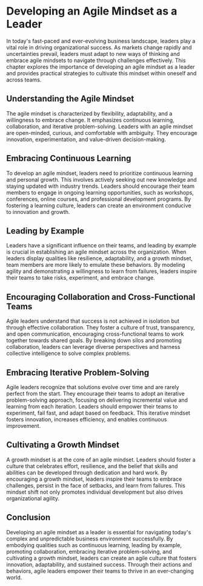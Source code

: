 Developing an Agile Mindset as a Leader
==================================================

In today's fast-paced and ever-evolving business landscape, leaders play a vital role in driving organizational success. As markets change rapidly and uncertainties prevail, leaders must adapt to new ways of thinking and embrace agile mindsets to navigate through challenges effectively. This chapter explores the importance of developing an agile mindset as a leader and provides practical strategies to cultivate this mindset within oneself and across teams.

Understanding the Agile Mindset
-------------------------------

The agile mindset is characterized by flexibility, adaptability, and a willingness to embrace change. It emphasizes continuous learning, collaboration, and iterative problem-solving. Leaders with an agile mindset are open-minded, curious, and comfortable with ambiguity. They encourage innovation, experimentation, and value-driven decision-making.

Embracing Continuous Learning
-----------------------------

To develop an agile mindset, leaders need to prioritize continuous learning and personal growth. This involves actively seeking out new knowledge and staying updated with industry trends. Leaders should encourage their team members to engage in ongoing learning opportunities, such as workshops, conferences, online courses, and professional development programs. By fostering a learning culture, leaders can create an environment conducive to innovation and growth.

Leading by Example
------------------

Leaders have a significant influence on their teams, and leading by example is crucial in establishing an agile mindset across the organization. When leaders display qualities like resilience, adaptability, and a growth mindset, team members are more likely to emulate these behaviors. By modeling agility and demonstrating a willingness to learn from failures, leaders inspire their teams to take risks, experiment, and embrace change.

Encouraging Collaboration and Cross-Functional Teams
----------------------------------------------------

Agile leaders understand that success is not achieved in isolation but through effective collaboration. They foster a culture of trust, transparency, and open communication, encouraging cross-functional teams to work together towards shared goals. By breaking down silos and promoting collaboration, leaders can leverage diverse perspectives and harness collective intelligence to solve complex problems.

Embracing Iterative Problem-Solving
-----------------------------------

Agile leaders recognize that solutions evolve over time and are rarely perfect from the start. They encourage their teams to adopt an iterative problem-solving approach, focusing on delivering incremental value and learning from each iteration. Leaders should empower their teams to experiment, fail fast, and adapt based on feedback. This iterative mindset fosters innovation, increases efficiency, and enables continuous improvement.

Cultivating a Growth Mindset
----------------------------

A growth mindset is at the core of an agile mindset. Leaders should foster a culture that celebrates effort, resilience, and the belief that skills and abilities can be developed through dedication and hard work. By encouraging a growth mindset, leaders inspire their teams to embrace challenges, persist in the face of setbacks, and learn from failures. This mindset shift not only promotes individual development but also drives organizational agility.

Conclusion
----------

Developing an agile mindset as a leader is essential for navigating today's complex and unpredictable business environment successfully. By embodying qualities such as continuous learning, leading by example, promoting collaboration, embracing iterative problem-solving, and cultivating a growth mindset, leaders can create an agile culture that fosters innovation, adaptability, and sustained success. Through their actions and behaviors, agile leaders empower their teams to thrive in an ever-changing world.
